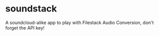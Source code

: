 # soundstack
A soundcloud-alike app to play with Filestack Audio Conversion, don't forget the API key!
